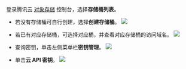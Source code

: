 登录腾讯云 [对象存储](https://console.cloud.tencent.com/cos5) 控制台，选择**存储桶列表**。
- 若没有存储桶可自行创建，选择**创建存储桶**。
![](https://qcloudimg.tencent-cloud.cn/raw/a57f6b4f516c182ae8a29c5026e3fe65.png)

- 若已有对应存储桶，可选择对应桶，并查看对应存储桶的访问域名。
![](https://qcloudimg.tencent-cloud.cn/raw/3c19bbccbc16ed9a9ba1c931dae3510c.png)

- 查询密钥，单击左侧菜单栏**密钥管理**。
![](https://qcloudimg.tencent-cloud.cn/raw/0db692d0cfcb53b917e439fa3972d99d.png)

- 单击**云 API 密钥**。
![](https://qcloudimg.tencent-cloud.cn/raw/06ed89ab7b500fe51a020f5e10df1150.png)
